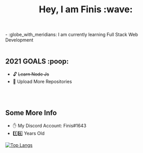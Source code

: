<h1><center>Hey, I am Finis :wave: </center></h1>
<br />
<br />
- :globe_with_meridians: I am currently learning Full Stack Web Development
<br>
<br />
<h2>2021 GOALS :poop:</h2>

- :unlock: <del> Learn Node Js </del>
- :open_file_folder: Upload More Repositories

<br>
<br />
<h2>Some More Info</h2>

- :hand: My Discord Account: Finis#1643
- :one::six: Years Old

[![Top Langs](https://github-readme-stats.vercel.app/api/top-langs/?username=Finis666)](https://github.com/anuraghazra/github-readme-stats)
